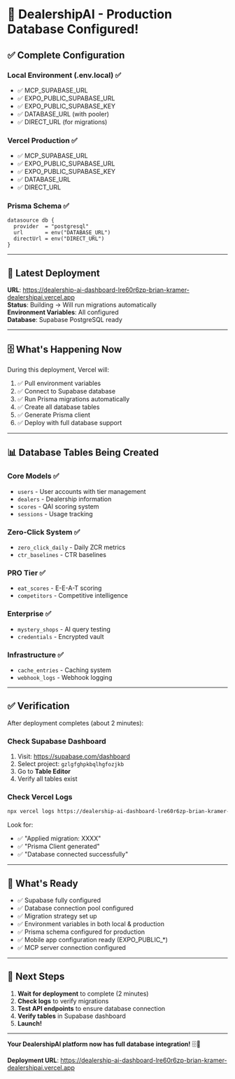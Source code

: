 # 🎉 DealershipAI - Production Database Configured!

## ✅ **Complete Configuration**

### **Local Environment (.env.local)** ✅
- ✅ MCP_SUPABASE_URL
- ✅ EXPO_PUBLIC_SUPABASE_URL
- ✅ EXPO_PUBLIC_SUPABASE_KEY  
- ✅ DATABASE_URL (with pooler)
- ✅ DIRECT_URL (for migrations)

### **Vercel Production** ✅
- ✅ MCP_SUPABASE_URL
- ✅ EXPO_PUBLIC_SUPABASE_URL
- ✅ EXPO_PUBLIC_SUPABASE_KEY
- ✅ DATABASE_URL
- ✅ DIRECT_URL

### **Prisma Schema** ✅
```prisma
datasource db {
  provider  = "postgresql"
  url       = env("DATABASE_URL")
  directUrl = env("DIRECT_URL")
}
```

---

## 🚀 **Latest Deployment**

**URL**: https://dealership-ai-dashboard-lre60r6zp-brian-kramer-dealershipai.vercel.app  
**Status**: Building → Will run migrations automatically  
**Environment Variables**: All configured  
**Database**: Supabase PostgreSQL ready

---

## 🗄️ **What's Happening Now**

During this deployment, Vercel will:
1. ✅ Pull environment variables
2. ✅ Connect to Supabase database
3. ✅ Run Prisma migrations automatically
4. ✅ Create all database tables
5. ✅ Generate Prisma client
6. ✅ Deploy with full database support

---

## 📊 **Database Tables Being Created**

### **Core Models** ✅
- `users` - User accounts with tier management
- `dealers` - Dealership information  
- `scores` - QAI scoring system
- `sessions` - Usage tracking

### **Zero-Click System** ✅
- `zero_click_daily` - Daily ZCR metrics
- `ctr_baselines` - CTR baselines

### **PRO Tier** ✅
- `eat_scores` - E-E-A-T scoring
- `competitors` - Competitive intelligence

### **Enterprise** ✅
- `mystery_shops` - AI query testing
- `credentials` - Encrypted vault

### **Infrastructure** ✅
- `cache_entries` - Caching system
- `webhook_logs` - Webhook logging

---

## ✅ **Verification**

After deployment completes (about 2 minutes):

### **Check Supabase Dashboard**
1. Visit: https://supabase.com/dashboard
2. Select project: `gzlgfghpkbqlhgfozjkb`
3. Go to **Table Editor**
4. Verify all tables exist

### **Check Vercel Logs**
```bash
npx vercel logs https://dealership-ai-dashboard-lre60r6zp-brian-kramer-dealershipai.vercel.app
```

Look for:
- ✅ "Applied migration: XXXX"
- ✅ "Prisma Client generated"
- ✅ "Database connected successfully"

---

## 🎯 **What's Ready**

- ✅ Supabase fully configured
- ✅ Database connection pool configured
- ✅ Migration strategy set up
- ✅ Environment variables in both local & production
- ✅ Prisma schema configured for production
- ✅ Mobile app configuration ready (EXPO_PUBLIC_*)
- ✅ MCP server connection configured

---

## 🚀 **Next Steps**

1. **Wait for deployment** to complete (2 minutes)
2. **Check logs** to verify migrations
3. **Test API endpoints** to ensure database connection
4. **Verify tables** in Supabase dashboard
5. **Launch!**

---

**Your DealershipAI platform now has full database integration!** 🗄️🎉

**Deployment URL**: https://dealership-ai-dashboard-lre60r6zp-brian-kramer-dealershipai.vercel.app

